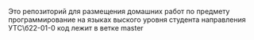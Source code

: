 Это репозиторий для размещения домашних работ
по предмету программирование на языках выского уровня
студента направления УТС\б22-01-0
код лежит в ветке master
